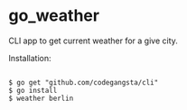 # go_weather
CLI app to get current weather for a give city.

Installation:

<pre><code>
$ go get "github.com/codegangsta/cli"
$ go install
$ weather berlin
</code></pre>
